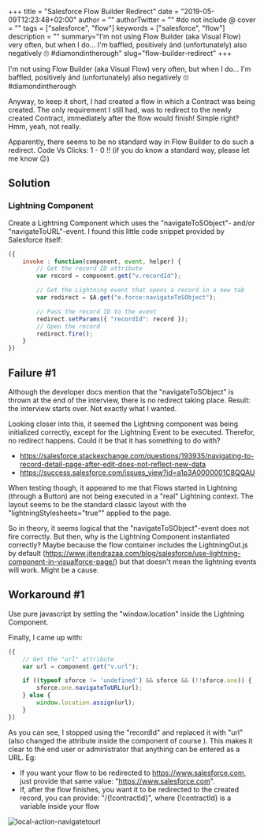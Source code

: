 +++
title = "Salesforce Flow Builder Redirect"
date = "2019-05-09T12:23:48+02:00"
author = ""
authorTwitter = "" #do not include @
cover = ""
tags = ["salesforce", "flow"]
keywords = ["salesforce", "flow"]
description = ""
summary="I'm not using Flow Builder (aka Visual Flow) very often, but when I do... I'm baffled, positively ánd (unfortunately) also negatively 🙄 #diamondintherough"
slug="flow-builder-redirect"
+++

<!-- ## Flow Builder Redirect after Interview Completion -->
I'm not using Flow Builder (aka Visual Flow) very often, but when I do... I'm baffled, positively ánd (unfortunately) also negatively 🙄 #diamondintherough

Anyway, to keep it short, I had created a flow in which a Contract was being created. The only requirement I still had, was to redirect to the newly created Contract, immediately after the flow would finish! Simple right? Hmm, yeah, not really.

Apparently, there seems to be no standard way in Flow Builder to do such a redirect. Code Vs Clicks: 1 - 0 !! (if you do know a standard way, please let me know 😉)

## Solution
### Lightning Component

Create a Lightning Component which uses the "navigateToSObject"- and/or "navigateToURL"-event.
I found this little code snippet provided by Salesforce itself:

```javascript
({ 
    invoke : function(component, event, helper) { 
        // Get the record ID attribute 
        var record = component.get("v.recordId"); 

        // Get the Lightning event that opens a record in a new tab 
        var redirect = $A.get("e.force:navigateToSObject"); 

        // Pass the record ID to the event 
        redirect.setParams({ "recordId": record }); 
        // Open the record 
        redirect.fire(); 
    }
})
```

## Failure #1

Although the developer docs mention that the "navigateToSObject" is thrown at the end of the interview, there is no redirect taking place. Result: the interview starts over. Not exactly what I wanted.

Looking closer into this, it seemed the Lightning component was being initialized correctly, except for the Lightning Event to be executed. Therefor, no redirect happens. 
Could it be that it has something to do with?

* https://salesforce.stackexchange.com/questions/193935/navigating-to-record-detail-page-after-edit-does-not-reflect-new-data
* https://success.salesforce.com/issues_view?id=a1p3A0000001C8QQAU

When testing though, it appeared to me that Flows started in Lightning (through a Button) are not being executed in a "real" Lightning context. The layout seems to be the standard classic layout with the "lightningStylesheets="true"" applied to the page.

So in theory, it seems logical that the "navigateToSObject"-event does not fire correctly. But then, why is the Lightning Component instantiated correctly? Maybe because the flow container includes the LightningOut.js by default (https://www.jitendrazaa.com/blog/salesforce/use-lightning-component-in-visualforce-page/) but that doesn't mean the lightning events will work. Might be a cause.

## Workaround #1

Use pure javascript by setting the "window.location" inside the Lightning Component.

Finally, I came up with:
```javascript
({ 
    // Get the "url" attribute
    var url = component.get("v.url");

    if ((typeof sforce != 'undefined') && sforce && (!!sforce.one)) {
        sforce.one.navigateToURL(url);
    } else {
        window.location.assign(url);
    }
})
```

As you can see, I stopped using the "recordId" and replaced it with "url" (also changed the attribute inside the component of course ). This makes it clear to the end user or administrator that anything can be entered as a URL. Eg:

* If you want your flow to be redirected to https://www.salesforce.com, just provide that same value: "https://www.salesforce.com".
* If, after the flow finishes, you want it to be redirected to the created record, you can provide: "/{!contractId}", where {!contractId} is a variable inside your flow

![local-action-navigatetourl](/posts/2019-05-09_flow-builder-redirect/local-action-navigatetourl.png)
